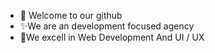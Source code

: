 - 🏴 Welcome to our github
- ✨We are an development focused agency
- 🎀We excell in Web Development And UI / UX
